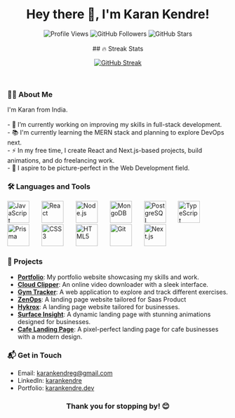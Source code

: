 
<h1 align="center">Hey there 👋, I'm Karan Kendre!</h1>

<div align="center">
  
  <img src="https://komarev.com/ghpvc/?username=kendrekaran&label=Profile%20Views&color=0e75b6&style=for-the-badge" alt="Profile Views" />

  <!-- Github Followers -->
  <img src="https://img.shields.io/github/followers/kendrekaran?label=Followers&logo=github&style=for-the-badge" alt="GitHub Followers" />

  <!-- Github Stars -->
  <img src="https://img.shields.io/github/stars/kendrekaran?label=Stars&logo=github&style=for-the-badge" alt="GitHub Stars" />
</div>

<br/>
<div align="center">
## 🔥 Streak Stats

[![GitHub Streak](https://streak-stats.demolab.com/?user=kendrekaran)](https://git.io/streak-stats)
</div>
<br/>





<h3 align="left">👩‍💻 About Me</h3>
<p align="left">
I'm Karan from India.<br><br>
- 🔭 I’m currently working on improving my skills in full-stack development.<br>
- 📚 I'm currently learning the MERN stack and planning to explore DevOps next.<br>
- ⚡ In my free time, I create React and Next.js-based projects, build animations, and do freelancing work.<br>
- 🎯 I aspire to be picture-perfect in the Web Development field.<br>
</p>

<h3 align="left">🛠 Languages and Tools</h3>
<div align="left">
  <img src="https://cdn.jsdelivr.net/gh/devicons/devicon/icons/javascript/javascript-original.svg" height="50" alt="JavaScript" />
  <img width="20" />
  <img src="https://cdn.jsdelivr.net/gh/devicons/devicon/icons/react/react-original.svg" height="50" alt="React" />
  <img width="20" />
  <img src="https://cdn.jsdelivr.net/gh/devicons/devicon/icons/nodejs/nodejs-original.svg" height="50" alt="Node.js" />
  <img width="20" />
  <img src="https://cdn.jsdelivr.net/gh/devicons/devicon/icons/mongodb/mongodb-original-wordmark.svg" height="50" alt="MongoDB" />
  <img width="20" />
  <img src="https://cdn.jsdelivr.net/gh/devicons/devicon/icons/postgresql/postgresql-original-wordmark.svg" height="50" alt="PostgreSQL" />
  <img width="20" />
  <img src="https://cdn.jsdelivr.net/gh/devicons/devicon/icons/typescript/typescript-original.svg" height="50" alt="TypeScript" />
  <img width="20" />
  <img src="https://cdn.jsdelivr.net/gh/devicons/devicon/icons/prisma/prisma-original.svg" height="50" alt="Prisma" />
  <img width="20" />
  <img src="https://cdn.jsdelivr.net/gh/devicons/devicon/icons/css3/css3-original-wordmark.svg" height="50" alt="CSS3" />
  <img width="20" />
  <img src="https://cdn.jsdelivr.net/gh/devicons/devicon/icons/html5/html5-original-wordmark.svg" height="50" alt="HTML5" />
  <img width="20" />
  <img src="https://cdn.jsdelivr.net/gh/devicons/devicon/icons/git/git-original.svg" height="50" alt="Git" />
  <img width="20" />
  <img src="https://cdn.jsdelivr.net/gh/devicons/devicon/icons/nextjs/nextjs-original.svg" height="50" alt="Next.js" />
</div>

<h3 align="left">🌟 Projects</h3>
<div align="left">
  <ul>
    <li>
      <strong><a href="https://www.karank.tech/" target="_blank">Portfolio</a></strong>: My portfolio website showcasing my skills and work.
    </li>
    <li>
      <strong><a href="https://cloudclipper.vercel.app" target="_blank">Cloud Clipper</a></strong>: An online video downloader with a sleek interface.
    </li>
    <li>
      <strong><a href="https://fittrackdemo.vercel.app/" target="_blank">Gym Tracker</a></strong>: A web application to explore and track different exercises.
    </li>
    <li>
      <strong><a href="https://zen-ops.vercel.app/" target="_blank">ZenOps</a></strong>: A landing page website tailored for Saas Product
    </li>
    <li>
      <strong><a href="https://hy-krox.vercel.app/" target="_blank">Hykrox</a></strong>: A landing page website tailored for businesses.
    </li>
    <li>
      <strong><a href="https://surface-insight.vercel.app/" target="_blank">Surface Insight</a></strong>: A dynamic landing page with stunning animations designed for businesses.
    </li>
    <li>
      <strong><a href="https://cafesta.vercel.app/" target="_blank">Cafe Landing Page</a></strong>: A pixel-perfect landing page for cafe businesses with a modern design.
    </li>
  </ul>
</div>


<h3 align="left">📬 Get in Touch</h3>
<ul>
  <li>Email: <a href="mailto:karankendreg@gmail.com">karankendreg@gmail.com</a></li>
  <li>LinkedIn: <a href="https://www.linkedin.com/in/kendrekaran/" target="_blank">karankendre</a></li>
  <li>Portfolio: <a href="https://karank.tech" target="_blank">karankendre.dev</a></li>
</ul>

<div align="center">
  <h3>Thank you for stopping by! 😊</h3>
</div>
